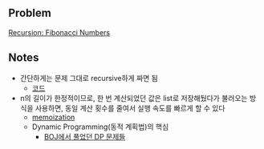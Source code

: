 ## Problem
[Recursion: Fibonacci Numbers](https://www.hackerrank.com/challenges/ctci-fibonacci-numbers/problem?h_l=interview&playlist_slugs%5B%5D=interview-preparation-kit&playlist_slugs%5B%5D=recursion-backtracking)

## Notes
* 간단하게는 문제 그대로 recursive하게 짜면 됨
    * [코드](solution.py)
* n의 길이가 한정적이므로, 한 번 계산되었던 값은 list로 저장해뒀다가 불러오는 방식을 사용하면, 동일 계산 횟수를 줄여서 실행 속도를 빠르게 할 수 있다
    * [memoization](memoization.py)
    * Dynamic Programming(동적 계획법)의 핵심
        * [BOJ에서 풀었던 DP 문제들](/practice-coding/boj/dp)
